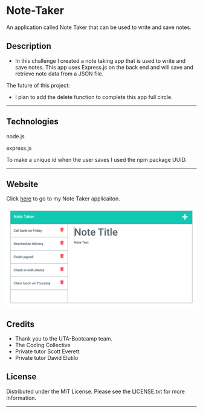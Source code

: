 # Note-Taker
An application called Note Taker that can be used to write and save notes.

## Description
- In this challenge I created a note taking app that is used to write and save notes. This app uses Express.js on the back end and will save and retrieve note data from a JSON file.

The future of this project:
- I plan to add the delete function to complete this app full circle.

---

## Technologies
node.js

express.js

To make a unique id when the user saves I used the npm package UUID. 

---
## Website 
Click [here](https://blksmk8483.github.io/Work-Day-Scheduler/) to go to my Note Taker applicaiton. 


![My Image](Assets/11-express-homework-demo-01.png)


## Credits
- Thank you to the UTA-Bootcamp team.
- The Coding Collective
- Private tutor Scott Everett
- Private tutor David Elutilo

## License

Distributed under the MIT License. Please see the LICENSE.txt for more information.

---
